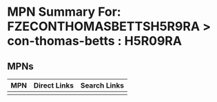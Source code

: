



# MPN Summary For: FZECONTHOMASBETTSH5R9RA > con-thomas-betts : H5R09RA

## MPNs
  

|MPN|Direct Links|Search Links|
| :--- | :--- | :--- |
||||
